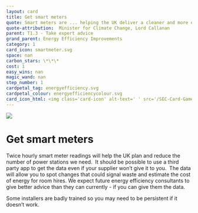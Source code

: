 ```yaml
---
layout: card
title: Get smart meters
quote: Smart meters are ... helping the UK deliver a cleaner and more efficient energy system, … [and] saving tens of billions of pounds in the process.
quote-attribution:  Minister for Climate Change, Lord Callanan
parent: T1.3 - Take expert advice
grand_parent: Energy Efficiency Improvements 
category: 1
card_icon: smartmeter.svg
space: nan
carbon_stars: \*\*\*
cost: 1
easy_wins: nan
magic_wand: nan
step_number: 1
cardpetal_tag: energyefficiency.svg
cardpetal_colour: energyefficiencycolour.svg
card_icon_html: <img class='card-icon' alt-text=' ' src='/SEC-Card-Game/graphics/card_icons/smartmeter.svg'>
---
```


<img class='card-icon' alt-text=' ' src='/SEC-Card-Game/graphics/card_icons/smartmeter.svg'>
<h1>Get smart meters</h1>

<p>Twice hourly smart meter readings will help the UK plan and reduce the number of power stations we need.  It should be possible to use a third party app to get the data even if your supplier won’t give it to you.  The data will allow you to spot changes that could signal waste and estimate the cost of energy for room hires. We expect future energy efficiency consultants to give better advice than they can currently - if you can give them the data. </p><p>Some installers are badly trained so you may need to be persistent if it doesn’t work.   </p> 

